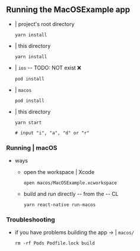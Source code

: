## Running the MacOSExample app

* | project's root directory
  ```
  yarn install
  ```
* | this directory
  ```
  yarn install
  ```
* | `ios` -- TODO: NOT exist ❌

  ```
  pod install
  ```
* | `macos`

  ```
  pod install
  ```
* | this directory

  ```
  yarn start
  
  # input "i", "a", "d" or "r" 
  ```

### Running | macOS

* ways
  * open the workspace | Xcode

    ```
    open macos/MacOSExample.xcworkspace
    ```

  * build and run directly -- from the -- CL

    ```
    yarn react-native run-macos
    ```

### Troubleshooting

* if you have problems building the app -> | `macos/`

  ```
  rm -rf Pods Podfile.lock build
  ```
